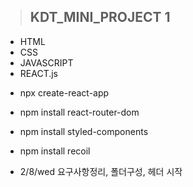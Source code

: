 >## KDT_MINI_PROJECT 1

* HTML
* CSS
* JAVASCRIPT
* REACT.js

- npx create-react-app
- npm install  react-router-dom
- npm install styled-components
- npm install recoil

- 2/8/wed 요구사항정리, 폴더구성, 헤더 시작
